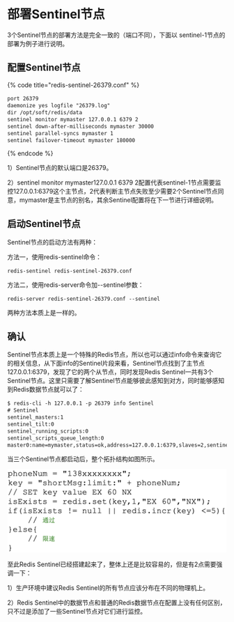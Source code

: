 # 部署Sentinel节点

3个Sentinel节点的部署方法是完全一致的（端口不同），下面以 sentinel-1节点的部署为例子进行说明。

## 配置Sentinel节点

{% code title="redis-sentinel-26379.conf" %}
```text
port 26379
daemonize yes logfile "26379.log"
dir /opt/soft/redis/data
sentinel monitor mymaster 127.0.0.1 6379 2
sentinel down-after-milliseconds mymaster 30000
sentinel parallel-syncs mymaster 1
sentinel failover-timeout mymaster 180000
```
{% endcode %}

1）Sentinel节点的默认端口是26379。

2）sentinel monitor mymaster127.0.0.1 6379 2配置代表sentinel-1节点需要监控127.0.0.1:6379这个主节点，2代表判断主节点失败至少需要2个Sentinel节点同意，mymaster是主节点的别名，其余Sentinel配置将在下一节进行详细说明。

## 启动Sentinel节点

Sentinel节点的启动方法有两种：

方法一，使用redis-sentinel命令：

```text
redis-sentinel redis-sentinel-26379.conf
```

方法二，使用redis-server命令加--sentinel参数：

```text
redis-server redis-sentinel-26379.conf --sentinel
```

两种方法本质上是一样的。

## 确认

Sentinel节点本质上是一个特殊的Redis节点，所以也可以通过info命令来查询它的相关信息，从下面info的Sentinel片段来看，Sentinel节点找到了主节点127.0.0.1:6379，发现了它的两个从节点，同时发现Redis Sentinel一共有3个Sentinel节点。这里只需要了解Sentinel节点能够彼此感知到对方，同时能够感知到Redis数据节点就可以了：

```text
$ redis-cli -h 127.0.0.1 -p 26379 info Sentinel
# Sentinel
sentinel_masters:1
sentinel_tilt:0
sentinel_running_scripts:0
sentinel_scripts_queue_length:0
master0:name=mymaster,status=ok,address=127.0.0.1:6379,slaves=2,sentinels=3
```

当三个Sentinel节点都启动后，整个拓扑结构如图所示。

![](../../.gitbook/assets/image%20%2864%29.png)

至此Redis Sentinel已经搭建起来了，整体上还是比较容易的，但是有2点需要强调一下：

1）生产环境中建议Redis Sentinel的所有节点应该分布在不同的物理机上。

2）Redis Sentinel中的数据节点和普通的Redis数据节点在配置上没有任何区别，只不过是添加了一些Sentinel节点对它们进行监控。


